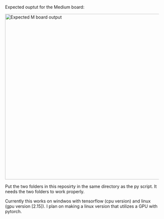 Expected ouptut for the Medium board:

<img width="542" alt="Expected M board output" src="https://github.com/NotGuneet993/SudokuSolverWithCV/assets/156938089/d85609ae-f987-48d3-b914-10bbd2455ebe">


Put the two folders in this reposirty in the same directory as the py script. It needs the two folders to work properly.

Currently this works on windwos with tensorflow (cpu version) and linux (gpu version [2.15]).
I plan on making a linux version that utilizes a GPU with pytorch. 
